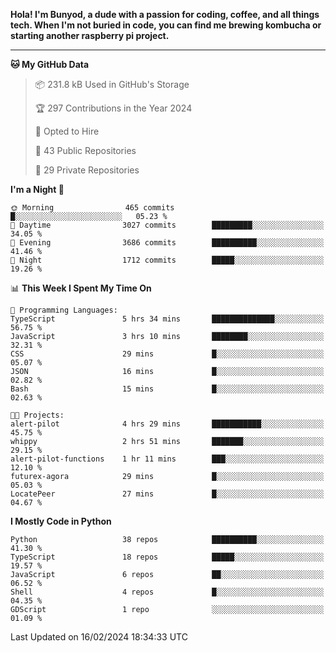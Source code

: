 <p>
<b>Hola! I'm Bunyod, a dude with a passion for coding, coffee, and all things tech. When I'm not buried in code, you can find me brewing kombucha or starting another raspberry pi project.</b>
</p>

---

<!--START_SECTION:waka-->
**🐱 My GitHub Data** 

> 📦 231.8 kB Used in GitHub's Storage 
 > 
> 🏆 297 Contributions in the Year 2024
 > 
> 💼 Opted to Hire
 > 
> 📜 43 Public Repositories 
 > 
> 🔑 29 Private Repositories 
 > 
**I'm a Night 🦉** 

```text
🌞 Morning                465 commits         █░░░░░░░░░░░░░░░░░░░░░░░░   05.23 % 
🌆 Daytime                3027 commits        █████████░░░░░░░░░░░░░░░░   34.05 % 
🌃 Evening                3686 commits        ██████████░░░░░░░░░░░░░░░   41.46 % 
🌙 Night                  1712 commits        █████░░░░░░░░░░░░░░░░░░░░   19.26 % 
```


📊 **This Week I Spent My Time On** 

```text
💬 Programming Languages: 
TypeScript               5 hrs 34 mins       ██████████████░░░░░░░░░░░   56.75 % 
JavaScript               3 hrs 10 mins       ████████░░░░░░░░░░░░░░░░░   32.31 % 
CSS                      29 mins             █░░░░░░░░░░░░░░░░░░░░░░░░   05.07 % 
JSON                     16 mins             █░░░░░░░░░░░░░░░░░░░░░░░░   02.82 % 
Bash                     15 mins             █░░░░░░░░░░░░░░░░░░░░░░░░   02.63 % 

🐱‍💻 Projects: 
alert-pilot              4 hrs 29 mins       ███████████░░░░░░░░░░░░░░   45.75 % 
whippy                   2 hrs 51 mins       ███████░░░░░░░░░░░░░░░░░░   29.15 % 
alert-pilot-functions    1 hr 11 mins        ███░░░░░░░░░░░░░░░░░░░░░░   12.10 % 
futurex-agora            29 mins             █░░░░░░░░░░░░░░░░░░░░░░░░   05.03 % 
LocatePeer               27 mins             █░░░░░░░░░░░░░░░░░░░░░░░░   04.67 % 
```

**I Mostly Code in Python** 

```text
Python                   38 repos            ██████████░░░░░░░░░░░░░░░   41.30 % 
TypeScript               18 repos            █████░░░░░░░░░░░░░░░░░░░░   19.57 % 
JavaScript               6 repos             ██░░░░░░░░░░░░░░░░░░░░░░░   06.52 % 
Shell                    4 repos             █░░░░░░░░░░░░░░░░░░░░░░░░   04.35 % 
GDScript                 1 repo              ░░░░░░░░░░░░░░░░░░░░░░░░░   01.09 % 
```




 Last Updated on 16/02/2024 18:34:33 UTC
<!--END_SECTION:waka-->
